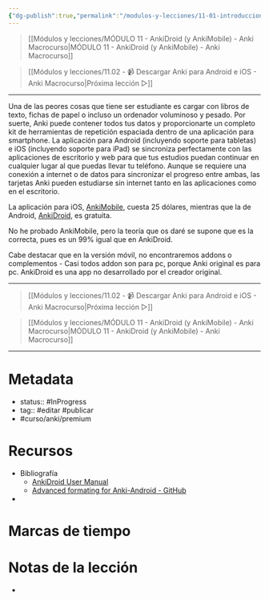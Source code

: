 ```yaml
---
{"dg-publish":true,"permalink":"/modulos-y-lecciones/11-01-introduccion-al-modulo-11-anki-macrocurso/","noteIcon":"","updated":"2024-05-21T22:14:09.175+02:00"}
---
```



> [[Módulos y lecciones/MÓDULO 11 - AnkiDroid (y AnkiMobile) - Anki Macrocurso\|MÓDULO 11 - AnkiDroid (y AnkiMobile) - Anki Macrocurso]]

> [[Módulos y lecciones/11.02 - 📹 Descargar Anki para Android e iOS - Anki Macrocurso\|Próxima lección ▷]]

---

Una de las peores cosas que tiene ser estudiante es cargar con libros de texto, fichas de papel o incluso un ordenador voluminoso y pesado. Por suerte, Anki puede contener todos tus datos y proporcionarte un completo kit de herramientas de repetición espaciada dentro de una aplicación para smartphone. La aplicación para Android (incluyendo soporte para tabletas) e iOS (incluyendo soporte para iPad) se sincroniza perfectamente con las aplicaciones de escritorio y web para que tus estudios puedan continuar en cualquier lugar al que puedas llevar tu teléfono. Aunque se requiere una conexión a internet o de datos para sincronizar el progreso entre ambas, las tarjetas Anki pueden estudiarse sin internet tanto en las aplicaciones como en el escritorio.

La aplicación para iOS, [AnkiMobile](https://apps.apple.com/us/app/ankimobile-flashcards/id373493387), cuesta 25 dólares, mientras que la de Android, [AnkiDroid](https://play.google.com/store/apps/details?id=com.ichi2.anki), es gratuita.

No he probado AnkiMobile, pero la teoría que os daré se supone que es la correcta, pues es un 99% igual que en AnkiDroid.

Cabe destacar que en la versión móvil, no encontraremos addons o complementos - Casi todos addon son para pc, porque Anki original es para pc. AnkiDroid es una app no desarrollado por el creador original.


---

> [[Módulos y lecciones/11.02 - 📹 Descargar Anki para Android e iOS - Anki Macrocurso\|Próxima lección ▷]]

> [[Módulos y lecciones/MÓDULO 11 - AnkiDroid (y AnkiMobile) - Anki Macrocurso\|MÓDULO 11 - AnkiDroid (y AnkiMobile) - Anki Macrocurso]]

---

# Metadata
- status:: #InProgress   
- tag:: #editar #publicar 
- #curso/anki/premium 

# Recursos
- Bibliografía
	- [AnkiDroid User Manual](https://docs.ankidroid.org/manual.html)
	- [Advanced formating for Anki-Android - GitHub](https://github.com/ankidroid/Anki-Android/wiki/Advanced-formatting)
- 

# Marcas de tiempo


# Notas de la lección
- 